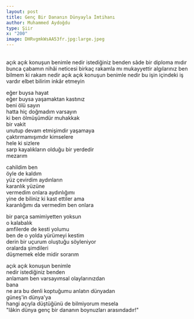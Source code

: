 ```yaml
---
layout: post
title: Genç Bir Dananın Dünyayla İmtihanı
author: Muhammed Aydoğdu
type: Şiir
x: "200"
image: DHRvgmkWsAA53fr.jpg:large.jpeg
---
```

<br/>
açık açık konuşun benimle  
nedir istediğiniz benden  
sâde bir diploma mıdır  
bunca çabamın nihâi neticesi  
birkaç rakamla mı mukayyettir  
algılarınız  
ben bilmem ki rakam nedir  
açık açık konuşun benimle  
nedir bu işin içindeki iş  
vardır elbet bilirim  
inkâr etmeyin  

eğer buysa hayat  
eğer buysa yaşamaktan kastınız  
beni ölü sayın  
hatta hiç doğmadım varsayın  
ki ben ölmüşümdür muhakkak  
bir vakit  
unutup devam etmişimdir yaşamaya  
çaktırmamışımdır kimselere  
hele ki sizlere  
sarp kayalıkların olduğu bir yerdedir  
mezarım  

cahildim ben  
öyle de kaldım  
yüz çevirdim aydınların   
karanlık yüzüne  
vermedim onlara aydınlığımı  
yine de biliniz ki kast ettiler ama  
karanlığımı da vermedim ben onlara  

bir parça samimiyetten yoksun  
o kalabalık  
amfilerde de kesti yolumu  
ben de o yolda yürümeyi kestim  
derin bir uçurum oluştuğu söyleniyor  
oralarda şimdileri  
düşmemek elde midir sorarım  

açık açık konuşun benimle  
nedir istediğiniz benden  
anlamam ben varsayımsal olaylarınızdan  
bana  
ne ara bu denli koptuğumu anlatın dünyadan  
güneş'in dünya'ya  
hangi açıyla düştüğünü de bilmiyorum mesela  
"lâkin dünya genç bir dananın boynuzları arasındadır!"  
